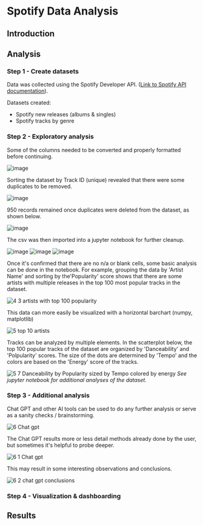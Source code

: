 # Spotify Data Analysis
## Introduction

## Analysis
### Step 1 - Create datasets
Data was collected using the Spotify Developer API. ([Link to Spotify API documentation](https://developer.spotify.com/documentation/web-api)).

Datasets created:
- Spotify new releases (albums & singles)
- Spotify tracks by genre

### Step 2 - Exploratory analysis
Some of the columns needed to be converted and properly formatted before continuing.

![image](https://github.com/mcdoralds/spotify-dashboard/assets/31219195/757a6ee5-a3d1-4f04-a2ef-d02c4efd6762)

Sorting the dataset by Track ID (unique) revealed that there were some duplicates to be removed.

![image](https://github.com/mcdoralds/spotify-dashboard/assets/31219195/c72f63d0-cf56-47ba-8355-2027e4701537)

950 records remained once duplicates were deleted from the dataset, as shown below.

![image](https://github.com/mcdoralds/spotify-dashboard/assets/31219195/6ee04b29-9992-4070-8362-b56ceee83f4f)

The csv was then imported into a jupyter notebook for further cleanup.

![image](https://github.com/mcdoralds/spotify-dashboard/assets/31219195/ad757854-8236-4201-ad38-11d62c5fb557)
![image](https://github.com/mcdoralds/spotify-dashboard/assets/31219195/0970f3f4-5879-44b0-8912-139c31635c30)
![image](https://github.com/mcdoralds/spotify-dashboard/assets/31219195/aac12d41-a5b2-469c-b234-aad1a5d8be74)

Once it's confirmed that there are no n/a or blank cells, some basic analysis can be done in the notebook. For example, grouping the data by 'Artist Name' and sorting by the'Popularity' score shows that there are some artists with multiple releases in the top 100 most popular tracks in the dataset.

![4 3 artists with top 100 popularity](https://github.com/mcdoralds/spotify-dashboard/assets/31219195/85506cb4-f00c-4d9f-8662-4e5fcbd89951)

This data can more easily be visualized with a horizontal barchart (numpy, matplotlib) 

![5 top 10 artists](https://github.com/mcdoralds/spotify-dashboard/assets/31219195/2cd8095b-dade-49f0-b86b-c2607a1e8b82)

Tracks can be analyzed by multiple elements. In the scatterplot below, the top 100 popular tracks of the dataset are organized by 'Danceability' and 'Polpularity' scores. The size of the dots are determined by 'Tempo' and the colors are based on the 'Energy' score of the tracks. 

![5 7 Danceability by Popularity sized by Tempo colored by energy](https://github.com/mcdoralds/spotify-dashboard/assets/31219195/f24a442f-d063-4e03-b891-6dcf8d73ff54)
_See jupyter notebook for additional analyses of the dataset._

### Step 3 - Additional analysis
Chat GPT and other AI tools can be used to do any further analysis or serve as a sanity checks / brainstorming.

![6 Chat gpt](https://github.com/mcdoralds/spotify-dashboard/assets/31219195/7fd37d27-dc51-4861-bfde-ef8768d33914)

The Chat GPT results more or less detail methods already done by the user, but sometimes it's helpful to probe deeper.

![6 1 Chat gpt](https://github.com/mcdoralds/spotify-dashboard/assets/31219195/0eaac15b-17e9-472a-8e9c-075d22268c0c)

This may result in some interesting observations and conclusions.

![6 2 chat gpt conclusions](https://github.com/mcdoralds/spotify-dashboard/assets/31219195/18604233-676c-432d-a768-c37e29683023)

### Step 4 - Visualization & dashboarding

## Results
